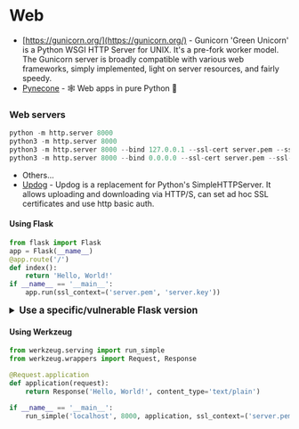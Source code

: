 # Web

- [https://gunicorn.org/](https://gunicorn.org/) - Gunicorn 'Green Unicorn' is a Python WSGI HTTP Server for UNIX. It's a pre-fork worker model. The Gunicorn server is broadly compatible with various web frameworks, simply implemented, light on server resources, and fairly speedy.
- [Pynecone](https://github.com/pynecone-io/pynecone) - 🕸 Web apps in pure Python 🐍


### Web servers
````python
python -m http.server 8000
python3 -m http.server 8000
python3 -m http.server 8000 --bind 127.0.0.1 --ssl-cert server.pem --ssl-key server.key #only accessible to localhost
python3 -m http.server 8000 --bind 0.0.0.0 --ssl-cert server.pem --ssl-key server.key #open for every interface
````
- Others...
- [Updog](https://github.com/sc0tfree/updog) - Updog is a replacement for Python's SimpleHTTPServer. It allows uploading and downloading via HTTP/S, can set ad hoc SSL certificates and use http basic auth.

#### Using Flask
````python
from flask import Flask
app = Flask(__name__)
@app.route('/')
def index():
    return 'Hello, World!'
if __name__ == '__main__':
    app.run(ssl_context=('server.pem', 'server.key'))
````

<details>
<summary style="font-size: 1.2em; font-weight: bold;">Use a specific/vulnerable Flask version</summary>

1. Specify an old flask version `pip install Flask>=1.0.0`

````python

from flask import Flask

app = Flask(__name__)

@app.route('/')
def index():
    return 'Hello, World!'

if __name__ == '__main__':
    app.run(ssl_context=('server.pem', 'server.key'))
````

</details>


#### Using Werkzeug
````python
from werkzeug.serving import run_simple
from werkzeug.wrappers import Request, Response

@Request.application
def application(request):
    return Response('Hello, World!', content_type='text/plain')

if __name__ == '__main__':
    run_simple('localhost', 8000, application, ssl_context=('server.pem', 'server.key'))
````
